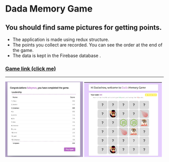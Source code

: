 # Dada Memory Game

## You should find same pictures for getting points.

- The application is made using redux structure.
- The points you collect are recorded. You can see the order at the end of the game.
- The data is kept in the Firebase database .

### [Game link (click me)](https://dadamemorygame.netlify.app/)

---

<p float="left">
<img src="public/images/appImage1.JPG" width="49%"/>
<img src="public/images/appImage2.JPG" width="49%"/>
</p>
